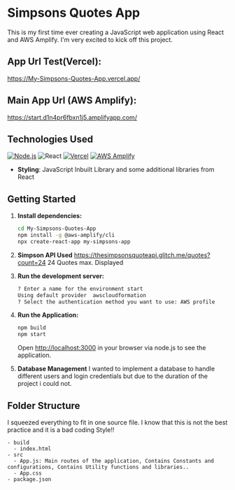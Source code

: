 # Simpsons Quotes App
This is my first time ever creating a JavaScript web application using React and AWS Amplify. I'm very excited to kick off this project.

## App Url Test(Vercel):
https://My-Simpsons-Quotes-App.vercel.app/

## Main App Url (AWS Amplify):
https://start.d1n4pr6fbxn1j5.amplifyapp.com/

## Technologies Used
[![Node.js](https://img.shields.io/badge/Node.js-%2343853D.svg?logo=node.js&logoColor=white)](https://nodejs.org/)
![React](https://img.shields.io/badge/react-%2320232a.svg?logo=react&logoColor=%2361DAFB)
[![Vercel](https://img.shields.io/badge/Vercel-%23000000.svg?logo=vercel&logoColor=white)](https://vercel.com)
[![AWS Amplify](https://img.shields.io/badge/AWS%20Amplify-%23FF9900.svg?logo=Amazon%20AWS&logoColor=white)](https://aws.amazon.com/amplify/)

- **Styling**: JavaScript Inbuilt Library and some additional libraries from React

## Getting Started

1. **Install dependencies:**

    ```bash
    cd My-Simpsons-Quotes-App
    npm install -g @aws-amplify/cli
    npx create-react-app my-simpsons-app
    ```

2. **Simpson API Used**
   https://thesimpsonsquoteapi.glitch.me/quotes?count=24
   24 Quotes max. Displayed

4. **Run the development server:**

    ```bash
   ? Enter a name for the environment start
   Using default provider  awscloudformation
   ? Select the authentication method you want to use: AWS profile
   ```

5. **Run the Application:**

    ```bash
    npm build
    npm start
    ```
    Open [http://localhost:3000](http://localhost:3000) in your browser via node.js to see the application.

6. **Database Management**
   I wanted to implement a database to handle different users and login credentials but due to the duration of the project i could not. 


## Folder Structure 
I squeezed everything to fit in one source file. I know that this is not the best practice and it is a bad coding Style!!
```
- build
  - index.html
- src
  - App.js: Main routes of the application, Contains Constants and configurations, Contains Utility functions and libraries..
  - App.css
- package.json
```

